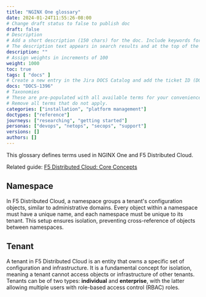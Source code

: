 ```yaml
---
title: "NGINX One glossary"
date: 2024-01-24T11:55:26-08:00
# Change draft status to false to publish doc
draft: false
# Description
# Add a short description (150 chars) for the doc. Include keywords for SEO. 
# The description text appears in search results and at the top of the doc.
description: ""
# Assign weights in increments of 100
weight: 1000
toc: true
tags: [ "docs" ]
# Create a new entry in the Jira DOCS Catalog and add the ticket ID (DOCS-<number>) below
docs: "DOCS-1396"
# Taxonomies
# These are pre-populated with all available terms for your convenience.
# Remove all terms that do not apply.
categories: ["installation", "platform management"]
doctypes: ["reference"]
journeys: ["researching", "getting started"]
personas: ["devops", "netops", "secops", "support"]
versions: []
authors: []
---
```


This glossary defines terms used in NGINX One and F5 Distributed Cloud.

<i class="fas fa-book"></i> Related guide: [F5 Distributed Cloud: Core Concepts](https://docs.cloud.f5.com/docs/ves-concepts/core-concepts)

## Namespace

In F5 Distributed Cloud, a namespace groups a tenant's configuration objects, similar to administrative domains. Every object within a namespace must have a unique name, and each namespace must be unique to its tenant. This setup ensures isolation, preventing cross-reference of objects between namespaces.

## Tenant
A tenant in F5 Distributed Cloud is an entity that owns a specific set of configuration and infrastructure. It is a fundamental concept for isolation, meaning a tenant cannot access objects or infrastructure of other tenants. Tenants can be of two types: **individual** and **enterprise**, with the latter allowing multiple users with role-based access control (RBAC) roles.

